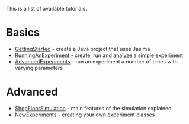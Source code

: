 This is a list of available tutorials.

# Basics #

  * [GettingStarted](GettingStarted.md) - create a Java project that uses Jasima
  * [RunningAnExperiment](RunningAnExperiment.md) - create, run and analyze a simple experiment
  * [AdvancedExperiments](AdvancedExperiments.md) - run an experiment a number of times with varying parameters

# Advanced #

  * [ShopFloorSimulation](ShopFloorSimulation.md) - main features of the simulation explained
  * [NewExperiments](NewExperiments.md) - creating your own experiment classes